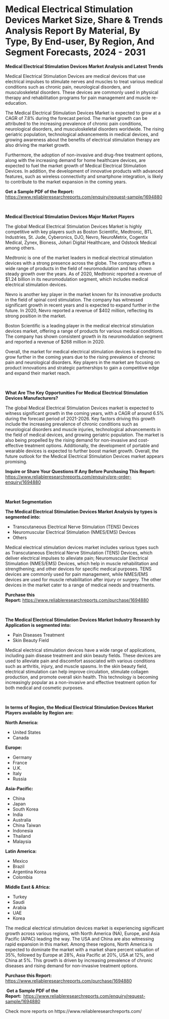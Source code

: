 <p><h1>Medical Electrical Stimulation Devices Market Size, Share & Trends Analysis Report By Material, By Type, By End-user, By Region, And Segment Forecasts, 2024 - 2031</h1></p><p><strong>Medical Electrical Stimulation Devices Market Analysis and Latest Trends</strong></p>
<p><p>Medical Electrical Stimulation Devices are medical devices that use electrical impulses to stimulate nerves and muscles to treat various medical conditions such as chronic pain, neurological disorders, and musculoskeletal disorders. These devices are commonly used in physical therapy and rehabilitation programs for pain management and muscle re-education.</p><p>The Medical Electrical Stimulation Devices Market is expected to grow at a CAGR of 7.8% during the forecast period. The market growth can be attributed to the increasing prevalence of chronic pain conditions, neurological disorders, and musculoskeletal disorders worldwide. The rising geriatric population, technological advancements in medical devices, and growing awareness about the benefits of electrical stimulation therapy are also driving the market growth.</p><p>Furthermore, the adoption of non-invasive and drug-free treatment options, along with the increasing demand for home healthcare devices, are expected to fuel the market growth of Medical Electrical Stimulation Devices. In addition, the development of innovative products with advanced features, such as wireless connectivity and smartphone integration, is likely to contribute to the market expansion in the coming years.</p></p>
<p><strong>Get a Sample PDF of the Report:&nbsp;</strong> <a href="https://www.reliableresearchreports.com/enquiry/request-sample/1694880">https://www.reliableresearchreports.com/enquiry/request-sample/1694880</a></p>
<p>&nbsp;</p>
<p><strong>Medical Electrical Stimulation Devices Major Market Players</strong></p>
<p><p>The global Medical Electrical Stimulation Devices Market is highly competitive with key players such as Boston Scientific, Medtronic, BTL Industries, St. Jude, Cyberonics, DJO, Nevro, NeuroMetrix, Cogentix Medical, Zynex, Bioness, Johari Digital Healthcare, and Odstock Medical among others.</p><p>Medtronic is one of the market leaders in medical electrical stimulation devices with a strong presence across the globe. The company offers a wide range of products in the field of neuromodulation and has shown steady growth over the years. As of 2020, Medtronic reported a revenue of $1.24 billion in its neuromodulation segment, which includes medical electrical stimulation devices.</p><p>Nevro is another key player in the market known for its innovative products in the field of spinal cord stimulation. The company has witnessed significant growth in recent years and is expected to expand further in the future. In 2020, Nevro reported a revenue of $402 million, reflecting its strong position in the market.</p><p>Boston Scientific is a leading player in the medical electrical stimulation devices market, offering a range of products for various medical conditions. The company has shown consistent growth in its neuromodulation segment and reported a revenue of $268 million in 2020.</p><p>Overall, the market for medical electrical stimulation devices is expected to grow further in the coming years due to the rising prevalence of chronic pain and neurological disorders. Key players in the market are focusing on product innovations and strategic partnerships to gain a competitive edge and expand their market reach.</p></p>
<p>&nbsp;</p>
<p><strong>What Are The Key Opportunities For Medical Electrical Stimulation Devices Manufacturers?</strong></p>
<p><p>The global Medical Electrical Stimulation Devices market is expected to witness significant growth in the coming years, with a CAGR of around 6.5% during the forecast period of 2021-2026. Key factors driving this growth include the increasing prevalence of chronic conditions such as neurological disorders and muscle injuries, technological advancements in the field of medical devices, and growing geriatric population. The market is also being propelled by the rising demand for non-invasive and cost-effective treatment options. Additionally, the development of portable and wearable devices is expected to further boost market growth. Overall, the future outlook for the Medical Electrical Stimulation Devices market appears promising.</p></p>
<p><strong>Inquire or Share Your Questions If Any Before Purchasing This Report:</strong> <a href="https://www.reliableresearchreports.com/enquiry/pre-order-enquiry/1694880">https://www.reliableresearchreports.com/enquiry/pre-order-enquiry/1694880</a></p>
<p>&nbsp;</p>
<p><strong>Market Segmentation</strong></p>
<p><strong>The Medical Electrical Stimulation Devices Market Analysis by types is segmented into:</strong></p>
<p><ul><li>Transcutaneous Electrical Nerve Stimulation (TENS) Devices</li><li>Neuromuscular Electrical Stimulation (NMES/EMS) Devices</li><li>Others</li></ul></p>
<p><p>Medical electrical stimulation devices market includes various types such as Transcutaneous Electrical Nerve Stimulation (TENS) Devices, which deliver electrical impulses to alleviate pain; Neuromuscular Electrical Stimulation (NMES/EMS) Devices, which help in muscle rehabilitation and strengthening; and other devices for specific medical purposes. TENS devices are commonly used for pain management, while NMES/EMS devices are used for muscle rehabilitation after injury or surgery. The other devices in the market cater to a range of medical needs and treatments.</p></p>
<p><strong>Purchase this Report:&nbsp;</strong><a href="https://www.reliableresearchreports.com/purchase/1694880">https://www.reliableresearchreports.com/purchase/1694880</a></p>
<p>&nbsp;</p>
<p><strong>The Medical Electrical Stimulation Devices Market Industry Research by Application is segmented into:</strong></p>
<p><ul><li>Pain Diseases Treatment</li><li>Skin Beauty Field</li></ul></p>
<p><p>Medical electrical stimulation devices have a wide range of applications, including pain disease treatment and skin beauty fields. These devices are used to alleviate pain and discomfort associated with various conditions such as arthritis, injury, and muscle spasms. In the skin beauty field, electrical stimulation can help improve circulation, stimulate collagen production, and promote overall skin health. This technology is becoming increasingly popular as a non-invasive and effective treatment option for both medical and cosmetic purposes.</p></p>
<p>&nbsp;</p>
<p><strong>In terms of Region, the Medical Electrical Stimulation Devices Market Players available by Region are:</strong></p>
<p>
    <p> <strong> North America: </strong>
        <ul>
            <li>United States</li>
            <li>Canada</li>
        </ul>
        </p> 
    <p> <strong> Europe: </strong>
        <ul>
            <li>Germany</li>
            <li>France</li>
            <li>U.K.</li>
            <li>Italy</li>
            <li>Russia</li>
        </ul>
        </p> 
    <p> <strong> Asia-Pacific: </strong>
        <ul>
            <li>China</li>
            <li>Japan</li>
            <li>South Korea</li>
            <li>India</li>
            <li>Australia</li>
            <li>China Taiwan</li>
            <li>Indonesia</li>
            <li>Thailand</li>
            <li>Malaysia</li>
        </ul>
        </p> 
    <p> <strong> Latin America: </strong>
        <ul>
            <li>Mexico</li>
            <li>Brazil</li>
            <li>Argentina Korea</li>
            <li>Colombia</li>
        </ul>
        </p> 
    <p> <strong> Middle East & Africa: </strong>
        <ul>
            <li>Turkey</li>
            <li>Saudi</li>
            <li>Arabia</li>
            <li>UAE</li>
            <li>Korea</li>
        </ul>
    </p>
    </p>
<p><p>The medical electrical stimulation devices market is experiencing significant growth across various regions, with North America (NA), Europe, and Asia Pacific (APAC) leading the way. The USA and China are also witnessing rapid expansion in this market. Among these regions, North America is expected to dominate the market with a market share percent valuation of 35%, followed by Europe at 28%, Asia Pacific at 20%, USA at 12%, and China at 5%. This growth is driven by increasing prevalence of chronic diseases and rising demand for non-invasive treatment options.</p></p>
<p><strong>Purchase this Report: </strong><a href="https://www.reliableresearchreports.com/purchase/1694880">https://www.reliableresearchreports.com/purchase/1694880</a></p>
<p>&nbsp;<strong>Get a Sample PDF of the Report:&nbsp;&nbsp;</strong><a href="https://www.reliableresearchreports.com/enquiry/request-sample/1694880">https://www.reliableresearchreports.com/enquiry/request-sample/1694880</a></p>
<p><strong></strong></p>
<p>Check more reports on https://www.reliableresearchreports.com/</p>
